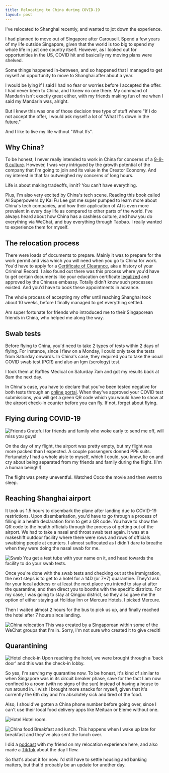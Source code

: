 ```yaml
---
title: Relocating to China during COVID-19
layout: post
---
```


I've relocated to Shanghai recently, and wanted to jot down the experience.

I had planned to move out of Singapore after Carousell. Spend a few years of my life outside Singapore, given that the world is too big to spend my whole life in just one country itself. However, as I looked out for opportunities in the US, COVID hit and basically my moving plans were shelved.

Some things happened in-between, and so happened that I managed to get myself an opportunity to move to Shanghai after about a year.

I would be lying if I said I had no fear or worries before I accepted the offer. I had never been to China, and I knew no one there. My command of Mandarin isn't exactly great either, with my friends making fun of me when I said my Mandarin was, alright. 

But I knew this was one of those decision tree type of stuff where "If I do not accept the offer, I would ask myself a lot of 'What If's down in the future." 

And I like to live my life without "What Ifs".

## Why China?

To be honest, I never really intended to work in China for concerns of a <a href="https://fortune.com/2021/01/04/china-996-work-culture-pinduoduo-death/">9-9-6 culture</a>. However, I was very intrigued by the growth potential of the company that I'm going to join and its value in the Creator Economy. And my interest in that far outweighed my concerns of long hours. 

Life is about making tradeoffs, innit? You can't have everything. 

Plus, I'm also very excited by China's tech scene. Reading this book called AI Superpowers by Kai Fu Lee got me super pumped to learn more about China's tech companies, and how their application of AI is even more prevalent in every day life as compared to other parts of the world. I've always heard about how China has a cashless culture, and how you do everything via WeChat, and buy everything through Taobao. I really wanted to experience them for myself.

## The relocation process

There were loads of documents to prepare. Mainly it was to prepare for the work permit and visa which you will need when you go to China for work. You'd have to apply for a <a href="https://eservices.police.gov.sg/content/policehubhome/homepage/certificate-of-clearance-hub.html">Certificate of Clearance</a>, aka a history of your Criminal Record. I also found out there was this process where you'd have to get certain documents like your education certificate <a href="https://singaporelegaladvice.com/law-articles/notary-public-fees-singapore">legalized</a> and approved by the Chinese embassy. Totally didn't know such processes existed. And you'd have to book these appointments in advance.

The whole process of accepting my offer until reaching Shanghai took about 10 weeks, before I finally managed to get everything settled. 

Am super fortunate for friends who introduced me to their Singaporean friends in China, who helped me along the way.

## Swab tests

Before flying to China, you'd need to take 2 types of tests within 2 days of flying. For instance, since I flew on a Monday, I could only take the tests from Saturday onwards. In China's case, they required you to take the usual COVID swab test (PCR) and also an Igm (serology) test. 

I took them at Raffles Medical on Saturday 7am and got my results back at 8am the next day. 

In China's case, you have to declare that you've been tested negative for both tests through an <a href="https://hrhk.cs.mfa.gov.cn/H5/login">online portal</a>. When they've approved your COVID test submissions, you will get a green QR code which you would have to show at the airport check-in counter before you can fly. If not, forget about flying. 

## Flying during COVID-19

![Friends](https://huiyichia.com/assets/friends1.png)
Grateful for friends and family who woke early to send me off, will miss you guys!

On the day of my flight, the airport was pretty empty, but my flight was more packed than I expected. A couple passengers donned PPE suits. Fortunately I had a whole aisle to myself, which I could, you know, lie on and cry about being separated from my friends and family during the flight. (I'm a human being!!!)

The flight was pretty uneventful. Watched Coco the movie and then went to sleep.

## Reaching Shanghai airport

It took us 1.5 hours to disembark the plane after landing due to COVID-19 restrictions. Upon disembarkation, you'd have to go through a process of filling in a health declaration form to get a QR code. You have to show the QR code to the health officials through the process of getting out of the airport. We had to take a nasal and throat swab test again. It was at a makeshift outdoor facility where there were rows and rows of officials swabbing people at counters. I almost suffocated as I didn't dare to breathe when they were doing the nasal swab for me. 

![Swab](https://huiyichia.com/assets/swab1.png)
You get a test tube with your name on it, and head towards the facility to do your swab tests.

Once you're done with the swab tests and checking out at the immigration, the next steps is to get to a hotel for a 14D (or 7+7) quarantine. They'd ask for your local address or at least the next place you intend to stay at after the quarantine, and then direct you to booths with the specific districts. For my case, I was going to stay at Qingpu district, so they also gave me the option of either staying at Holiday Inn or Mercure Hotels. I picked Mercure.

Then I waited almost 2 hours for the bus to pick us up, and finally reached the hotel after 7 hours since landing. 

![China relocation](https://huiyichia.com/assets/chinarelocate.jpeg)
This was created by a Singaporean within some of the WeChat groups that I'm in. Sorry, I'm not sure who created it to give credit!

## Quarantining

![Hotel check-in](https://huiyichia.com/assets/checkin1.png)
Upon reaching the hotel, we were brought through a 'back door' and this was the check-in lobby.

So yes, I'm serving my quarantine now. To be honest, it's kind of similar to when Singapore was in its circuit breaker phase, save for the fact I am now confined to a room (with no signs of the sun) instead of having a house to run around in. I wish I brought more snacks for myself, given that it's currently the 6th day and I'm absolutely sick and tired of the food.

Also, I should've gotten a China phone number before going over, since I can't use their local food delivery apps like Meituan or Eleme without one. 

![Hotel](https://huiyichia.com/assets/quarantinehotel1.png)
Hotel room. 

![China food](https://huiyichia.com/assets/qfood1.png)
Breakfast and lunch. This happens when I wake up late for breakfast and they've also sent the lunch over.

I did a <a href="https://open.spotify.com/episode/2pfkUCTnJaBtjXp2cXHQqf?si=LCHI643jTlWXju-RHVOr0g">podcast</a> with my friend on my relocation experience here, and also made a <a href="https://www.tiktok.com/music/Home-6754036344701339650](https://www.tiktok.com/music/Home-6754036344701339650">TikTok</a> about the day I flew.

So that's about it for now. I'd still have to settle housing and banking matters, but that'd probably be an update for another day.